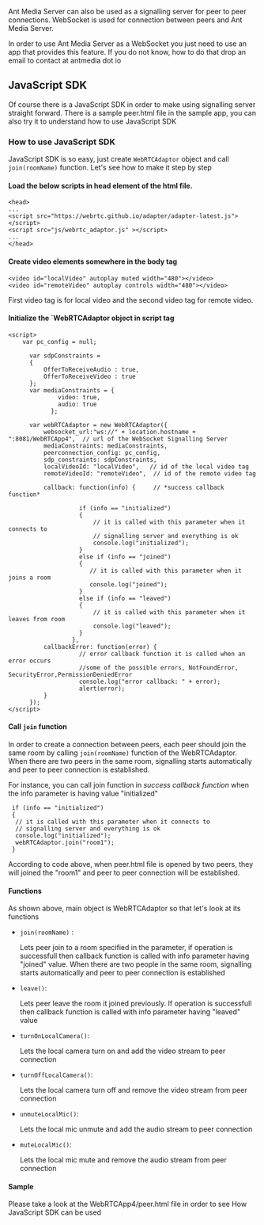 Ant Media Server can also be used as a signalling server for peer to peer connections. WebSocket is used for connection
between peers and Ant Media Server. 

In order to use Ant Media Server as a WebSocket you just need to use an app that provides this feature. If you do not know, 
how to do that drop an email to contact at antmedia dot io

## JavaScript SDK
Of course there is a JavaScript SDK in order to make using signalling server straight forward. 
There is a sample peer.html file in the sample app, you can also try it to understand how to use JavaScript SDK 

### How to use JavaScript SDK
JavaScript SDK is so easy, just create `WebRTCAdaptor` object and call `join(roomName)` function. 
Let's see how to make it step by step

#### Load the below scripts in head element of the html file. 

```
<head>
...
<script src="https://webrtc.github.io/adapter/adapter-latest.js"></script>
<script src="js/webrtc_adaptor.js" ></script>
...
</head>
```

#### Create video elements somewhere in the body tag
```
<video id="localVideo" autoplay muted width="480"></video>
<video id="remoteVideo" autoplay controls width="480"></video>
```

First video tag is for local video and the second video tag for remote video.

#### Initialize the `WebRTCAdaptor object in script tag
```
<script>
    var pc_config = null;
	
	  var sdpConstraints = 
	  {
		  OfferToReceiveAudio : true,
		  OfferToReceiveVideo : true	
	  };
	  var mediaConstraints = {
	          video: true,
	          audio: true
	        };
	
	  var webRTCAdaptor = new WebRTCAdaptor({
		  websocket_url:"ws://" + location.hostname + ":8081/WebRTCApp4",  // url of the WebSocket Signalling Server
		  mediaConstraints: mediaConstraints, 
		  peerconnection_config: pc_config,
		  sdp_constraints: sdpConstraints,
		  localVideoId: "localVideo",   // id of the local video tag
		  remoteVideoId: "remoteVideo",  // id of the remote video tag
		  
		  callback: function(info) {     // *success callback function*
			  
                    if (info == "initialized")  
                    {  
                        // it is called with this parameter when it connects to                            
                        // signalling server and everything is ok 
                        console.log("initialized");
                    }
                    else if (info == "joined")
                    { 
                       // it is called with this parameter when it joins a room
                       console.log("joined");
                    }
                    else if (info == "leaved")
                    {
                        // it is called with this parameter when it leaves from room
                        console.log("leaved");
                    }
                  },
		  callbackError: function(error) {  
                    // error callback function it is called when an error occurs
                    //some of the possible errors, NotFoundError, SecurityError,PermissionDeniedError
                    console.log("error callback: " + error);
                    alert(error);
		  }
	  });
</script>
```

#### Call `join` function
In order to create a connection between peers, each peer should join the same room by calling `join(roomName)` function of
the WebRTCAdaptor. When there are two peers in the same room, signalling starts automatically and peer to peer connection
is established.

For instance, you can call join function in *success callback function* when the info parameter is having value "initialized" 

```
 if (info == "initialized")  
 {  
  // it is called with this parameter when it connects to                            
  // signalling server and everything is ok 
  console.log("initialized");
  webRTCAdaptor.join("room1");
 }
```

According to code above, when peer.html file is opened by two peers, they will joined the "room1" and peer to peer connection will be established. 


#### Functions 
As shown above, main object is WebRTCAdaptor so that let's look at its functions

* `join(roomName)` :

    Lets peer join to a room specified in the parameter, if operation is successfull then callback function is called with
info parameter having "joined" value. When there are two people in the same room, signalling starts automatically 
and peer to peer connection is established
* `leave()`: 

    Lets peer leave the room it joined previously. If operation is successfull then callback function is called
with info parameter having "leaved" value
* `turnOnLocalCamera()`: 

    Lets the local camera turn on and add the video stream to peer connection
* `turnOffLocalCamera()`: 

    Lets the local camera turn off and remove the video stream from peer connection
* `unmuteLocalMic()`: 

    Lets the local mic unmute and add the audio stream to peer connection
* `muteLocalMic()`: 

   Lets the local mic mute and remove the audio stream from peer connection



#### Sample
Please take a look at the WebRTCApp4/peer.html file in order to see How JavaScript SDK can be used